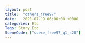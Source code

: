 ```yaml
---
layout: post
title:  "others_free97"
date:   2021-07-19 06:00:00 +0000
categories: Etc
Tags: Story Etc
SceneCode: ["scene_free97_q1_s20"]
---
```

